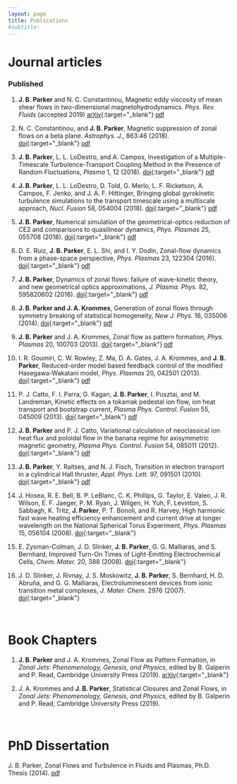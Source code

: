 ```yaml
---
layout: page
title: Publications
#subtitle:
---
```


# Journal articles

### Published

1. **J. B. Parker** and N. C. Constantinou, Magnetic eddy viscosity of mean shear flows in two-dimensional magnetohydrodynamics. *Phys. Rev. Fluids* (accepted 2019) [<span class="btn btn-success btn-xs{{end}}" style="font-family:sans-serif;">arXiv</span>][arxiv:1902.01105]{:target="_blank"} [<span class="btn btn-primary btn-xs{{end}}" style="font-family:sans-serif;">pdf</span>][magneticviscosity2019]

1. N. C. Constantinou, and **J. B. Parker**, Magnetic suppression of zonal flows on a beta plane. *Astrophys. J.*, 863:46 (2018). [<span class="btn btn-info btn-xs{{end}}" style="font-family:sans-serif;">doi</span>][magneticsuppression2018-doi]{:target="_blank"} [<span class="btn btn-primary btn-xs{{end}}" style="font-family:sans-serif;">pdf</span>][magneticsuppression2018]

1. **J. B. Parker**, L. L. LoDestro, and A. Campos, Investigation of a Multiple-Timescale Turbulence-Transport Coupling Method in the Presence of Random Fluctuations, *Plasma* 1, 12 (2018). [<span class="btn btn-info btn-xs{{end}}" style="font-family:sans-serif;">doi</span>][turbtransport_noise-doi]{:target="_blank"} [<span class="btn btn-primary btn-xs{{end}}" style="font-family:sans-serif;">pdf</span>][turbtransport_noise]

1. **J. B. Parker**, L. L. LoDestro, D. Told, G. Merlo, L. F. Ricketson, A. Campos, F. Jenko, and J.
A. F. Hittinger, Bringing global gyrokinetic turbulence simulations to the transport timescale using a multiscale approach, *Nucl. Fusion* 58, 054004 (2018). [<span class="btn btn-info btn-xs{{end}}" style="font-family:sans-serif;">doi</span>][turbtransport-doi]{:target="_blank"} [<span class="btn btn-primary btn-xs{{end}}" style="font-family:sans-serif;">pdf</span>][turbtransport]

1. **J. B. Parker**, Numerical simulation of the geometrical-optics reduction of CE2 and comparisons to quasilinear dynamics, *Phys. Plasmas* 25, 055708 (2018). [<span class="btn btn-info btn-xs{{end}}" style="font-family:sans-serif;">doi</span>][CE2GO_simulation-doi]{:target="_blank"} [<span class="btn btn-primary btn-xs{{end}}" style="font-family:sans-serif;">pdf</span>][CE2GO_simulation]

1. D. E. Ruiz, **J. B. Parker**, E. L. Shi, and I. Y. Dodin, Zonal-flow dynamics from a phase-space perspective, *Phys. Plasmas* 23, 122304 (2016). [<span class="btn btn-info btn-xs{{end}}" style="font-family:sans-serif;">doi</span>][CE2GO_Wigner_Moyal-doi]{:target="_blank"} [<span class="btn btn-primary btn-xs{{end}}" style="font-family:sans-serif;">pdf</span>][CE2_Wigner_Moyal]

1. **J. B. Parker**, Dynamics of zonal flows: failure of wave-kinetic theory, and new geometrical optics approximations, *J. Plasma. Phys.* 82, 595820602 (2016). [<span class="btn btn-info btn-xs{{end}}" style="font-family:sans-serif;">doi</span>][ZF_wave_kinetic-doi]{:target="_blank"} [<span class="btn btn-primary btn-xs{{end}}" style="font-family:sans-serif;">pdf</span>][ZF_wave_kinetic]

1. **J. B. Parker and J. A. Krommes**, Generation of zonal flows through symmetry breaking of statistical homogeneity, *New J. Phys.* 16, 035006 (2014). [<span class="btn btn-info btn-xs{{end}}" style="font-family:sans-serif;">doi</span>][ZF_generation_njp-doi]{:target="_blank"} [<span class="btn btn-primary btn-xs{{end}}" style="font-family:sans-serif;">pdf</span>][ZF_generation_njp]

1. **J. B. Parker** and J. A. Krommes, Zonal flow as pattern formation, *Phys. Plasmas* 20, 100703 (2013). [<span class="btn btn-info btn-xs{{end}}" style="font-family:sans-serif;">doi</span>][ZF_pattern_formation-doi]{:target="_blank"} [<span class="btn btn-primary btn-xs{{end}}" style="font-family:sans-serif;">pdf</span>][ZF_pattern_formation]

1. I. R. Goumiri, C. W. Rowley, Z. Ma, D. A. Gates, J. A. Krommes, and **J. B. Parker**, Reduced-order model based feedback control of the modified Hasegawa-Wakatani model, *Phys. Plasmas* 20, 042501 (2013). [<span class="btn btn-info btn-xs{{end}}" style="font-family:sans-serif;">doi</span>][HW_control-doi]{:target="_blank"} [<span class="btn btn-primary btn-xs{{end}}" style="font-family:sans-serif;">pdf</span>][HW_control]

1. P. J. Catto, F. I. Parra, G. Kagan, **J. B. Parker**, I. Pusztai, and M. Landreman, Kinetic effects on a tokamak pedestal ion flow, ion heat transport and bootstrap current, *Plasma Phys. Control. Fusion* 55, 045009 (2013). [<span class="btn btn-info btn-xs{{end}}" style="font-family:sans-serif;">doi</span>][neoclassical_pedestal-doi]{:target="_blank"} [<span class="btn btn-primary btn-xs{{end}}" style="font-family:sans-serif;">pdf</span>][neoclassical_pedestal]

1. **J. B. Parker** and P. J. Catto, Variational calculation of neoclassical ion heat flux and poloidal flow in the banana regime for axisymmetric magnetic geometry, *Plasma Phys. Control. Fusion* 54, 085011 (2012). [<span class="btn btn-info btn-xs{{end}}" style="font-family:sans-serif;">doi</span>][neoclassical_variational-doi]{:target="_blank"} [<span class="btn btn-primary btn-xs{{end}}" style="font-family:sans-serif;">pdf</span>][neoclassical_variational]

1. **J. B. Parker**, Y. Raitses, and N. J. Fisch, Transition in electron transport in a cylindrical Hall thruster, *Appl. Phys. Lett.* 97, 091501 (2010). [<span class="btn btn-info btn-xs{{end}}" style="font-family:sans-serif;">doi</span>][rotating_spoke-doi]{:target="_blank"} [<span class="btn btn-primary btn-xs{{end}}" style="font-family:sans-serif;">pdf</span>][rotating_spoke]

1. J. Hosea, R. E. Bell, B. P. LeBlanc, C. K. Phillips, G. Taylor, E. Valeo, J. R. Wilson, E. F. Jaeger, P. M. Ryan, J. Wilgen, H. Yuh, F. Levinton, S. Sabbagh, K. Tritz, **J. Parker**, P. T. Bonoli, and R. Harvey, High harmonic fast wave heating efficiency enhancement and current drive at longer wavelength on the National Spherical Torus Experiment, *Phys. Plasmas* 15, 056104 (2008). [<span class="btn btn-info btn-xs{{end}}" style="font-family:sans-serif;">doi</span>][hhfw-doi]{:target="_blank"}

1. E. Zysman-Colman, J. D. Slinker, **J. B. Parker**, G. G. Malliaras, and S. Bernhard, Improved Turn-On Times of Light-Emitting Electrochemical Cells, *Chem. Mater.* 20, 388 (2008). [<span class="btn btn-info btn-xs{{end}}" style="font-family:sans-serif;">doi</span>][oled_times-doi]{:target="_blank"}

1. J. D. Slinker, J. Rivnay, J. S. Moskowitz, **J. B. Parker**, S. Bernhard, H. D. Abruña, and G. G. Malliaras, Electroluminescent devices from ionic transition metal complexes, *J. Mater. Chem.* 2976 (2007). [<span class="btn btn-info btn-xs{{end}}" style="font-family:sans-serif;">doi</span>][oled_review-doi]{:target="_blank"}

<br> 

# Book Chapters
1. **J. B. Parker** and J. A. Krommes, Zonal Flow as Pattern Formation, in *Zonal Jets: Phenomenology, Genesis, and Physics*, edited by B. Galperin and P. Read, Cambridge University Press (2019). [<span class="btn btn-success btn-xs{{end}}" style="font-family:sans-serif;">arXiv</span>][arxiv:1503.07498]{:target="_blank"}

1. J. A. Krommes and **J. B. Parker**, Statistical Closures and Zonal Flows, in *Zonal Jets: Phenomenology, Genesis, and Physics*, edited by B. Galperin and P. Read, Cambridge University Press (2019).

<br>

# PhD Dissertation
J. B. Parker, Zonal Flows and Turbulence in Fluids and Plasmas, Ph.D. Thesis (2014). [<span class="btn btn-primary btn-xs{{end}}" style="font-family:sans-serif;">pdf</span>][parker_phd_thesis]


[magneticviscosity2019]: magneticviscosity2019.pdf
[magneticsuppression2018]: magneticsuppression2018.pdf
[turbtransport_noise]: turbtransport_noise.pdf
[turbtransport]: turbtransport.pdf
[CE2GO_simulation]: CE2GO_simulation.pdf
[CE2_Wigner_Moyal]: CE2GO_Wigner_Moyal.pdf
[ZF_wave_kinetic]: ZF_wave_kinetic.pdf
[ZF_generation_njp]: ZF_generation_njp.pdf
[ZF_pattern_formation]: ZF_pattern_formation.pdf
[HW_control]: HW_control.pdf
[neoclassical_pedestal]: neoclassical_pedestal.pdf
[neoclassical_variational]: neoclassical_variational.pdf
[rotating_spoke]: rotating_spoke.pdf
[parker_phd_thesis]: parker_phd_thesis.pdf

[arxiv:1902.01105]: https://arxiv.org/abs/1902.01105
[arxiv:1503.07498]: https://arxiv.org/abs/1503.07498

[magneticsuppression2018-doi]: https://doi.org/10.3847/1538-4357/aace53
[turbtransport_noise-doi]: https://doi.org/10.3390/plasma1010012
[turbtransport-doi]: https://doi.org/10.1088/1741-4326/aab5c8
[CE2GO_simulation-doi]: https://doi.org/10.1063/1.5018142
[CE2GO_Wigner_Moyal-doi]: https://doi.org/10.1063/1.4971813
[ZF_wave_kinetic-doi]: https://doi.org/10.1017/S0022377816001021
[ZF_generation_njp-doi]: https://doi.org/10.1088/1367-2630/16/3/035006
[ZF_pattern_formation-doi]: https://doi.org/10.1063/1.4828717
[HW_control-doi]: https://doi.org/10.1063/1.4796190
[neoclassical_pedestal-doi]: https://doi.org/10.1088/0741-3335/55/4/045009
[neoclassical_variational-doi]: https://doi.org/10.1088/0741-3335/54/8/085011
[rotating_spoke-doi]: https://doi.org/10.1063/1.3486164
[hhfw-doi]: https://doi.org/10.1063/1.2837051
[oled_times-doi]: https://doi.org/10.1021/cm0713374
[oled_review-doi]: https://doi.org/10.1039/b704017b
